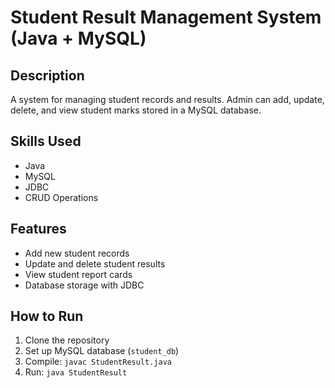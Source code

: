 # Student Result Management System (Java + MySQL)

##  Description
A system for managing student records and results. Admin can add, update, delete, and view student marks stored in a MySQL database.

##  Skills Used
- Java
- MySQL
- JDBC
- CRUD Operations

##  Features
- Add new student records
- Update and delete student results
- View student report cards
- Database storage with JDBC

##  How to Run
1. Clone the repository
2. Set up MySQL database (`student_db`)
3. Compile: `javac StudentResult.java`
4. Run: `java StudentResult`
